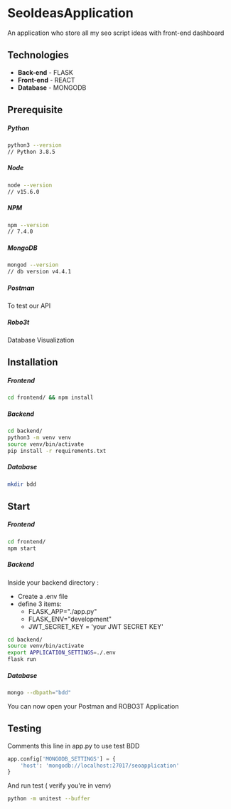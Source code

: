 # SeoIdeasApplication

An application who store all my seo script ideas with front-end dashboard

## Technologies

- __Back-end__ - FLASK
- __Front-end__ - REACT
- __Database__  - MONGODB

## Prerequisite

##### Python

```sh
python3 --version
// Python 3.8.5
```
##### Node
```sh
node --version
// v15.6.0
```
##### NPM
```sh
npm --version
// 7.4.0
```

##### MongoDB
```sh
mongod --version
// db version v4.4.1
```

##### Postman

To test our API

##### Robo3t

Database Visualization

## Installation

##### Frontend

```sh
cd frontend/ && npm install 
```

##### Backend

```sh
cd backend/ 
python3 -m venv venv
source venv/bin/activate
pip install -r requirements.txt
```

##### Database

```sh
mkdir bdd
```

## Start

##### Frontend

```sh
cd frontend/
npm start
```

##### Backend

Inside your backend directory :
- Create a .env file
- define 3 items:
    - FLASK_APP="./app.py"
    - FLASK_ENV="development"
    - JWT_SECRET_KEY = 'your JWT SECRET KEY'


```sh
cd backend/ 
source venv/bin/activate
export APPLICATION_SETTINGS=./.env
flask run
```

##### Database

```sh
mongo --dbpath="bdd"
```

You can now open your Postman and ROBO3T Application

## Testing

Comments this line in app.py to use test BDD

```py
app.config['MONGODB_SETTINGS'] = {
    'host': 'mongodb://localhost:27017/seoapplication'
}
```

And run test ( verify you're in venv)

```sh
python -m unitest --buffer
```
